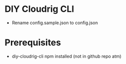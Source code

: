 # DIY Cloudrig CLI

* Rename config.sample.json to config.json

# Prerequisites

* diy-cloudrig-cli npm installed (not in github repo atm)